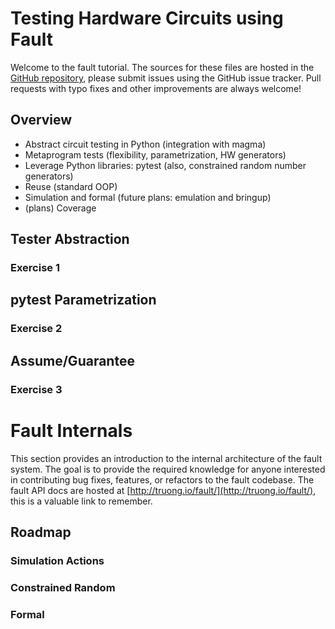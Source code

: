 # Testing Hardware Circuits using Fault

Welcome to the fault tutorial. The sources for these files are hosted in the
[GitHub repository](https://github.com/leonardt/fault), please submit issues
using the GitHub issue tracker.  Pull requests with typo fixes and other
improvements are always welcome!

## Overview
* Abstract circuit testing in Python (integration with magma)
* Metaprogram tests (flexibility, parametrization, HW generators)
* Leverage Python libraries: pytest (also, constrained random number generators)
* Reuse (standard OOP)
* Simulation and formal (future plans: emulation and bringup)
* (plans) Coverage

## Tester Abstraction
### Exercise 1

## pytest Parametrization
### Exercise 2

## Assume/Guarantee
### Exercise 3

# Fault Internals
This section provides an introduction to the internal architecture of the fault
system.  The goal is to provide the required knowledge for anyone interested in
contributing bug fixes, features, or refactors to the fault codebase.  The
fault API docs are hosted at
[http://truong.io/fault/](http://truong.io/fault/), this is a valuable link to
remember.


## Roadmap
### Simulation Actions
### Constrained Random
### Formal
